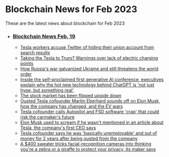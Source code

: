 # Blockchain News for Feb 2023
These are the latest news about blockchain for Feb 2023
- ### [Blockchain News Feb, 19](./19)
    - [Tesla workers accuse Twitter of hiding their union account from search results](https://www.engadget.com/tesla-workers-accuse-twitter-hiding-union-account-search-results-160832328.html) 
    - [Taking the Tesla to Truro? Warnings over lack of electric charging points](https://www.theguardian.com/environment/2023/feb/18/taking-tesla-to-truro-warnings-lack-of-electric-charging-points) 
    - [How Russia's war galvanized Ukraine and still threatens the world order](https://www.npr.org/2023/02/18/1157820509/ukraine-russia-war-anniversary) 
    - [Inside the self-proclaimed first generative AI conference, executives explain why the hot new technology behind ChatGPT is 'not just hype, but something real'](https://www.businessinsider.com/chatgpt-generative-ai-genai-jasper-conference-crypto-san-francisco-2023-2) 
    - [The stock market has been flipped upside down](https://markets.businessinsider.com/news/stocks/stock-market-trends-flipped-upside-down-investors-defy-fed-2023-2) 
    - [Ousted Tesla cofounder Martin Eberhard sounds off on Elon Musk, how the company has changed, and the EV wars](https://www.businessinsider.com/tesla-cofounder-martin-eberhard-interview-history-elon-musk-ev-market-2023-2) 
    - [Tesla cofounder calls Autopilot and FSD software 'crap' that could risk the carmaker's future](https://www.businessinsider.com/tesla-fsd-full-self-driving-autopilot-risk-criticism-martin-eberhard-2023-2) 
    - [Elon Musk used to scream if he wasn't mentioned in an article about Tesla, the company's first CEO says](https://www.businessinsider.com/tesla-cofounder-says-elon-musk-screamed-if-left-out-press-2023-2) 
    - [Tesla cofounder says he was 'basically unemployable' and out of money for 2 years after being ousted from the company](https://www.businessinsider.com/tesla-cofounder-basically-unemployable-out-of-money-after-leaving-2023-2) 
    - [A $400 sweater tricks facial-recognition cameras into thinking you're a zebra or a giraffe to protect your privacy, its maker says](https://www.businessinsider.com/facial-recognition-cameras-sweater-protect-privacy-data-trick-fool-clothes-2023-2) 
